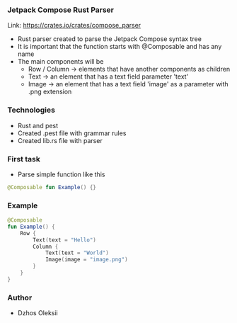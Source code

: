 ### Jetpack Compose Rust Parser

Link: https://crates.io/crates/compose_parser

* Rust parser created to parse the Jetpack Compose syntax tree
* It is important that the function starts with @Composable and has any name
* The main components will be
    * Row / Column -> elements that have another components as children
    * Text -> an element that has a text field parameter 'text'
    * Image -> an element that has a text field 'image' as a parameter with .png extension

### Technologies
* Rust and pest
* Created .pest file with grammar rules
* Created lib.rs file with parser

### First task

* Parse simple function like this
```kotlin
@Composable fun Example() {}
```

### Example

```kotlin
@Composable
fun Example() {
    Row {
        Text(text = "Hello")
        Column {
            Text(text = "World")
            Image(image = "image.png")
        }
    }
}
```

### Author

* Dzhos Oleksii